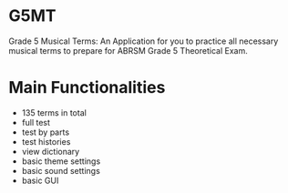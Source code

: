 # G5MT
Grade 5 Musical Terms: An Application for you to practice all necessary musical terms to prepare for ABRSM Grade 5 Theoretical Exam.

# Main Functionalities
- 135 terms in total
- full test
- test by parts
- test histories
- view dictionary
- basic theme settings
- basic sound settings
- basic GUI
